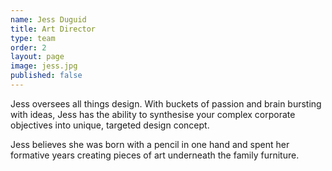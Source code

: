 ```yaml
---
name: Jess Duguid
title: Art Director
type: team
order: 2
layout: page
image: jess.jpg
published: false
---
```


Jess&nbsp;oversees all things design. With buckets of passion and brain bursting with ideas, Jess&nbsp;has the ability to synthesise your complex corporate objectives into unique, targeted design concept.

Jess believes she was born with a pencil in one hand and spent her formative years creating pieces of art underneath the&nbsp;family&nbsp;furniture.
